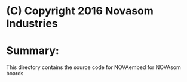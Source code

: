 # (C) Copyright 2016 Novasom Industries
Summary:
========

This directory contains the source code for NOVAembed for NOVAsom boards

